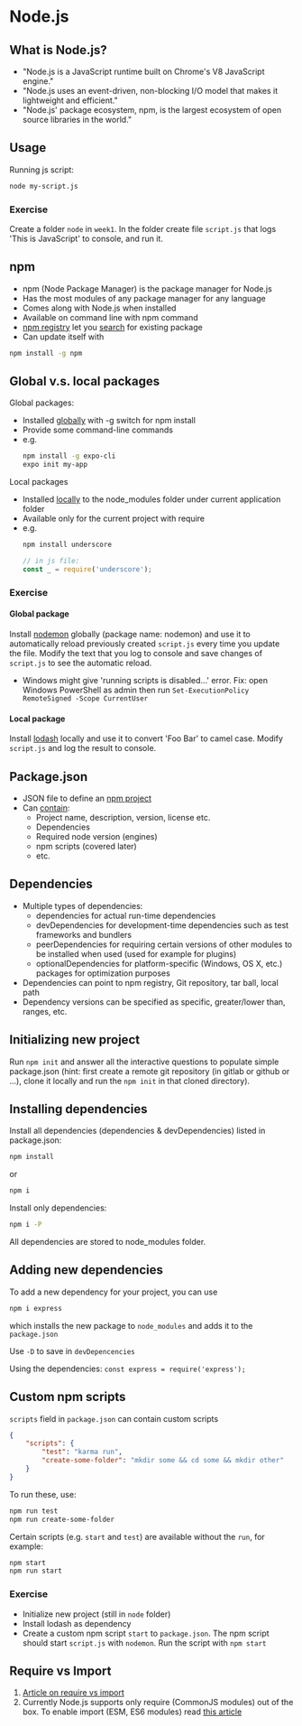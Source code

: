 # Node.js

## What is Node.js?
* "Node.js is a JavaScript runtime built on Chrome's V8 JavaScript engine."
* "Node.js uses an event-driven, non-blocking I/O model that makes it lightweight and efficient."
* "Node.js' package ecosystem, npm, is the largest ecosystem of open source libraries in the world."

## Usage
Running js script:
```bash
node my-script.js
```

### Exercise
Create a folder `node` in `week1`. In the folder create file `script.js` that logs 'This is JavaScript' to console, and run it.

## npm
* npm (Node Package Manager) is the package manager for Node.js
* Has the most modules of any package manager for any language
* Comes along with Node.js when installed
* Available on command line with npm command
* [npm registry](https://www.npmjs.com/) let you [search](https://docs.npmjs.com/searching-for-and-choosing-packages-to-download) for existing package
* Can update itself with
```bash
npm install -g npm
```

## Global v.s. local packages
Global packages:

* Installed [globally](https://docs.npmjs.com/downloading-and-installing-packages-globally) with -g switch for npm install
* Provide some command-line commands
* e.g.
  ```bash
  npm install -g expo-cli
  expo init my-app
  ```

Local packages

* Installed [locally](https://docs.npmjs.com/downloading-and-installing-packages-locally) to the node_modules folder under current application folder
* Available only for the current project with require
* e.g.
  ```bash
  npm install underscore
  ```
  ```javascript
  // in js file:
  const _ = require('underscore');
  ```

### Exercise
#### Global package
Install [nodemon](https://nodemon.io/) globally (package name: nodemon) and use it to automatically reload previously created `script.js` every time you update the file. Modify the text that you log to console and save changes of `script.js` to see the automatic reload.
* Windows might give 'running scripts is disabled...' error. Fix: open Windows PowerShell as admin then run `Set-ExecutionPolicy RemoteSigned -Scope CurrentUser`

#### Local package
Install [lodash](https://lodash.com/) locally and use it to convert 'Foo Bar' to camel case. Modify `script.js` and log the result to console.

## Package.json
* JSON file to define an [npm project](https://docs.npmjs.com/creating-a-package-json-file)
* Can [contain](https://docs.npmjs.com/files/package.json):
    * Project name, description, version, license etc.
    * Dependencies
    * Required node version (engines)
    * npm scripts (covered later)
    * etc.

## Dependencies
* Multiple types of dependencies:
    * dependencies for actual run-time dependencies
    * devDependencies for development-time dependencies such as test frameworks and bundlers
    * peerDependencies for requiring certain versions of other modules to be installed when used (used for example for plugins)
    * optionalDependencies for platform-specific (Windows, OS X, etc.) packages for optimization purposes
* Dependencies can point to npm registry, Git repository, tar ball, local path
* Dependency versions can be specified as specific, greater/lower than, ranges, etc.

## Initializing new project
Run `npm init` and answer all the interactive questions to populate simple package.json (hint: first create a remote git repository (in gitlab or github or ...), clone it locally and run the `npm init` in that cloned directory).

## Installing dependencies
Install all dependencies (dependencies & devDependencies) listed in package.json:
```bash
npm install
```
or
```bash
npm i
```

Install only dependencies:
```bash
npm i -P
```

All dependencies are stored to node_modules folder.

## Adding new dependencies
To add a new dependency for your project, you can use
```bash
npm i express
```
which installs the new package to `node_modules` and adds it to the `package.json`

Use `-D` to save in `devDepencencies`

Using the dependencies: `const express = require('express');`

## Custom npm scripts
`scripts` field in `package.json` can contain custom scripts
```json
{
    "scripts": {
        "test": "karma run",
        "create-some-folder": "mkdir some && cd some && mkdir other"
    }
}
```

To run these, use:
```bash
npm run test
npm run create-some-folder
```

Certain scripts (e.g. `start` and `test`) are available without the `run`, for example:
```bash
npm start
npm run start
```
### Exercise
* Initialize new project (still in `node` folder)
* Install lodash as dependency
* Create a custom npm script `start` to `package.json`. The npm script should start `script.js` with `nodemon`. Run the script with `npm start`

## Require vs Import
1. [Article on require vs import](https://blog.bitsrc.io/javascript-require-vs-import-47827a361b77)
2. Currently Node.js supports only require (CommonJS modules) out of the box. To enable import (ESM, ES6 modules) read [this article](https://timonweb.com/javascript/how-to-enable-ecmascript-6-imports-in-nodejs/)
